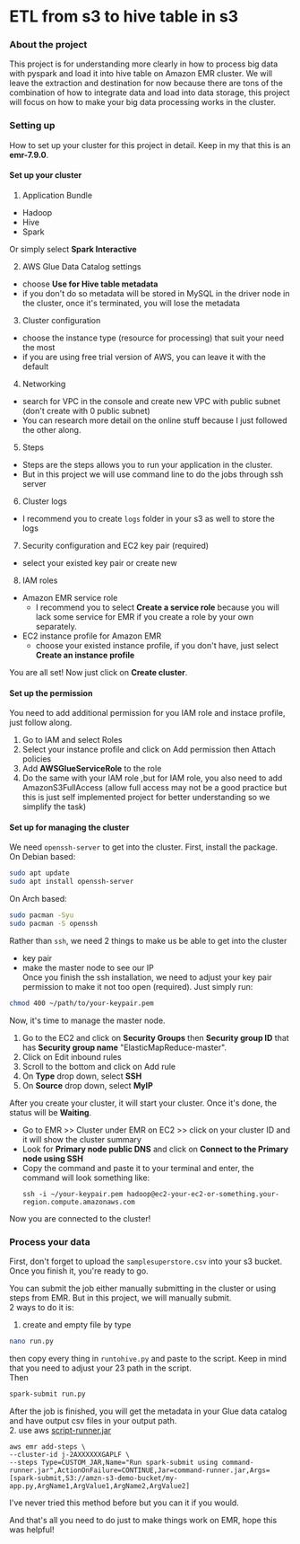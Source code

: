 # ETL from s3 to hive table in s3  

### About the project
This project is for understanding more clearly in how to process big data with pyspark and load it into hive table on Amazon EMR cluster. We will leave the extraction and destination for now because there are tons of the combination of how to integrate data and load into data storage, this project will focus on how to make your big data processing works in the cluster.

### Setting up
How to set up your cluster for this project in detail. Keep in my that this is an **emr-7.9.0**.  
#### Set up your cluster
1. Application Bundle
  - Hadoop
  - Hive
  - Spark
  
  Or simply select **Spark Interactive**  
  
2. AWS Glue Data Catalog settings  
  - choose **Use for Hive table metadata**
  - if you don't do so metadata will be stored in MySQL in the driver node in the cluster, once it's terminated, you will lose the metadata
3. Cluster configuration
  - choose the instance type (resource for processing) that suit your need the most
  - if you are using free trial version of AWS, you can leave it with the default
4. Networking
  - search for VPC in the console and create new VPC with public subnet (don't create with 0 public subnet)
  - You can research more detail on the online stuff because I just followed the other along.
5. Steps
  - Steps are the steps allows you to run your application in the cluster.
  - But in this project we will use command line to do the jobs through ssh server
6. Cluster logs
  - I recommend you to create `logs` folder in your s3 as well to store the logs
7. Security configuration and EC2 key pair (required)
  - select your existed key pair or create new
8. IAM roles
  - Amazon EMR service role
    - I recommend you to select **Create a service role** because you will lack some service for EMR if you create a role by your own separately.
  - EC2 instance profile for Amazon EMR
    - choose your existed instance profile, if you don't have, just select **Create an instance profile**  
  
You are all set! Now just click on **Create cluster**.

#### Set up the permission
You need to add additional permission for you IAM role and instace profile, just follow along.
1. Go to IAM and select Roles
2. Select your instance profile and click on Add permission then Attach policies
3. Add **AWSGlueServiceRole** to the role
4. Do the same with your IAM role ,but for IAM role, you also need to add AmazonS3FullAccess (allow full access may not be a good practice but this is just self implemented project for better understanding so we simplify the task)

#### Set up for managing the cluster
We need `openssh-server` to get into the cluster. First, install the package.    
On Debian based:  
```bash
sudo apt update
sudo apt install openssh-server
```
On Arch based:
```bash
sudo pacman -Syu
sudo pacman -S openssh
```
Rather than `ssh`, we need 2 things to make us be able to get into the cluster  
  - key pair
  - make the master node to see our IP  
Once you finish the ssh installation, we need to adjust your key pair permission to make it not too open (required). Just simply run:
```bash
chmod 400 ~/path/to/your-keypair.pem
```
Now, it's time to manage the master node.  
1. Go to the EC2 and click on **Security Groups** then **Security group ID** that has **Security group name** "ElasticMapReduce-master".  
2. Click on Edit inbound rules
3. Scroll to the bottom and click on Add rule
4. On **Type** drop down, select **SSH**
5. On **Source** drop down, select **MyIP**

After you create your cluster, it will start your cluster. Once it's done, the status will be **Waiting**.  
- Go to EMR >> Cluster under EMR on EC2 >> click on your cluster ID and it will show the cluster summary  
- Look for **Primary node public DNS** and click on **Connect to the Primary node using SSH**
- Copy the command and paste it to your terminal and enter, the command will look something like:
  ```
  ssh -i ~/your-keypair.pem hadoop@ec2-your-ec2-or-something.your-region.compute.amazonaws.com
  ```
Now you are connected to the cluster!  

### Process your data
First, don't forget to upload the `samplesuperstore.csv` into your s3 bucket. Once you finish it, you're ready to go.  
  
You can submit the job either manually submitting in the cluster or using steps from EMR. But in this project, we will manually submit.  
2 ways to do it is:  
1. create and empty file by type
```bash
nano run.py
```
then copy every thing in `runtohive.py` and paste to the script. Keep in mind that you need to adjust your 23 path in the script.  
Then  
```bash
spark-submit run.py
```
After the job is finished, you will get the metadata in your Glue data catalog and have output csv files in your output path.  
2. use aws [script-runner.jar](https://docs.aws.amazon.com/emr/latest/ReleaseGuide/emr-commandrunner.html)
```
aws emr add-steps \
--cluster-id j-2AXXXXXXGAPLF \
--steps Type=CUSTOM_JAR,Name="Run spark-submit using command-runner.jar",ActionOnFailure=CONTINUE,Jar=command-runner.jar,Args=[spark-submit,S3://amzn-s3-demo-bucket/my-app.py,ArgName1,ArgValue1,ArgName2,ArgValue2]
```
I've never tried this method before but you can it if you would.  

And that's all you need to do just to make things work on EMR, hope this was helpful!
